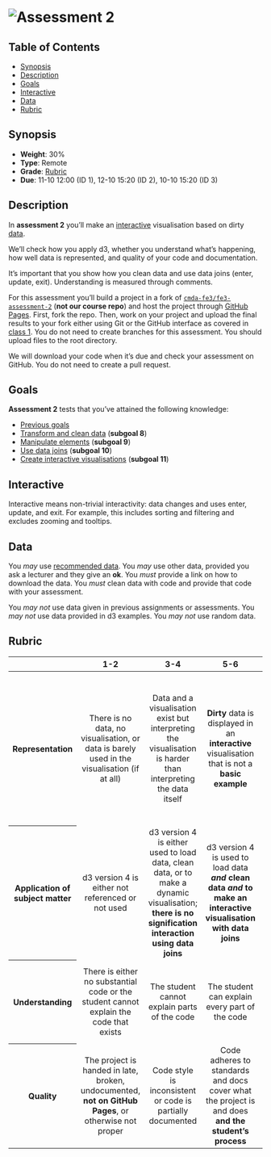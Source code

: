 # ![Assessment 2][banner]

## Table of Contents

*   [Synopsis](#synopsis)
*   [Description](#description)
*   [Goals](#goals)
*   [Interactive](#interactive)
*   [Data](#data)
*   [Rubric](#rubric)

## Synopsis

*   **Weight**: 30%
*   **Type**: Remote
*   **Grade**: [Rubric][]
*   **Due**: 11-10 12:00 (ID 1), 12-10 15:20 (ID 2), 10-10 15:20 (ID 3)

## Description

In **assessment 2** you’ll make an [interactive][] visualisation based on dirty
[data][].

We’ll check how you apply d3, whether you understand what’s happening, how well
data is represented, and quality of your code and documentation.

It’s important that you show how you clean data and use data joins (enter,
update, exit).  Understanding is measured through comments.

For this assessment you’ll build a project in a fork of
[`cmda-fe3/fe3-assessment-2`][starter-code] (**not our course repo**) and
host the project through [GitHub Pages][pages].  First, fork the repo.  Then,
work on your project and upload the final results to your fork either using
Git or the GitHub interface as covered in [class 1][c1].  You do not need
to create branches for this assessment.  You should upload files to the root
directory.

We will download your code when it’s due and check your assessment on GitHub.
You do not need to create a pull request.

## Goals

**Assessment 2** tests that you’ve attained the following knowledge:

*   [Previous goals][s]
*   [Transform and clean data][s8] (**subgoal 8**)
*   [Manipulate elements][s9] (**subgoal 9**)
*   [Use data joins][s10] (**subgoal 10**)
*   [Create interactive visualisations][s11] (**subgoal 11**)

## Interactive

Interactive means non-trivial interactivity: data changes and uses enter,
update, and exit.  For example, this includes sorting and filtering and excludes
zooming and tooltips.

## Data

You _may_ use [recommended data][recommended-data].
You _may_ use other data, provided you ask a lecturer and they give an **ok**.
You _must_ provide a link on how to download the data.
You _must_ clean data with code and provide that code with your assessment.

You _may not_ use data given in previous assignments or assessments.
You _may not_ use data provided in d3 examples.
You _may not_ use random data.

## Rubric

<!--lint disable no-html maximum-line-length-->

<table>
  <thead>
    <tr>
      <th></th>
      <th><strong>1-2</strong></th>
      <th><strong>3-4</strong></th>
      <th><strong>5-6</strong></th>
      <th><strong>7-8</strong></th>
      <th><strong>9-10</strong></th>
    </tr>
  </thead>
  <tbody>
    <tr>
      <th align="center" scope="row">Representation</th>
      <td align="center">There is no data, no visualisation, or data is barely used in the visualisation (if at all)</td>
      <td align="center">Data and a visualisation exist but interpreting the visualisation is harder than interpreting the data itself</td>
      <td align="center"><strong>Dirty</strong> data is displayed in an <strong>interactive</strong> visualisation that is not a <strong>basic example</strong></td>
      <td align="center">The visualisation goes beyond an example; <strong>Interaction contributes to gaining insight in data</strong>; There are demonstrable additions and the student can name them</td>
      <td align="center">🎓<br>Several of the data’s dimensions are beautifully visualised <strong> through interaction</strong></td>
    </tr>
    <tr>
      <th align="center" scope="row">Application of subject matter</th>
      <td align="center">d3 version 4 is either not referenced or not used</td>
      <td align="center">d3 version 4 is either used to load data, clean data, or to make a dynamic visualisation; <strong>there is no signification interaction using data joins</strong></td>
      <td align="center">d3 version 4 is used to load data <strong><em>and</em> clean data <em>and</em> to make an interactive visualisation with data joins</strong></td>
      <td align="center">The visualisation contains <strong>well-chosen features and interaction methods</strong></td>
      <td align="center">😱<br>The way the student applies d3 is more advanced than what they were taught in class; let’s switch places</td>
    </tr>
    <tr>
      <th align="center" scope="row">Understanding</th>
      <td align="center">There is either no substantial code or the student cannot explain the code that exists</td>
      <td align="center">The student cannot explain parts of the code</td>
      <td align="center">The student can explain every part of the code</td>
      <td align="center">The student can explain every part of the code and describe why it’s used instead of alternatives</td>
      <td align="center">🤓<br>The student understands JavaScript and d3’s programming principles</td>
    </tr>
    <tr>
      <th align="center" scope="row">Quality</th>
      <td align="center">The project is handed in late, broken, undocumented, <strong>not on GitHub Pages</strong>, or otherwise not proper</td>
      <td align="center">Code style is inconsistent or code is partially documented</td>
      <td align="center">Code adheres to standards and docs cover what the project is and does <strong>and the student’s process</strong></td>
      <td align="center">Code quality is consistently good and docs are professional</td>
      <td align="center">📚<br>Code and docs both read like great books</td>
    </tr>
  </tbody>
</table>

<!--lint enable no-html maximum-line-length-->

[banner]: https://cdn.rawgit.com/cmda-fe3/logo/a4b0614/banner-assessment-2.svg

[interactive]: #interactive

[data]: #data

[rubric]: #rubric

[pages]: https://pages.github.com

[c1]: ../class-1.md

[s]: ../readme.md#goals

[s8]: ../readme.md#subgoal-8

[s9]: ../readme.md#subgoal-9

[s10]: ../readme.md#subgoal-10

[s11]: ../readme.md#subgoal-11

[recommended-data]: ../assessment-1/readme.md#other-data

[starter-code]: https://github.com/cmda-fe3/fe3-assessment-2

